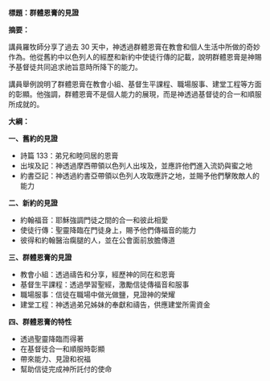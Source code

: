 **標題：群體恩膏的見證**

**摘要：**

講員羅牧師分享了過去 30 天中，神透過群體恩膏在教會和個人生活中所做的奇妙作為。他從舊約中以色列人的經歷和新約中使徒行傳的記載，說明群體恩膏是神賜予基督徒共同追求祂旨意時所降下的能力。

講員舉例說明了群體恩膏在教會小組、基督生平課程、職場服事、建堂工程等方面的彰顯。他強調，群體恩膏不是個人能力的展現，而是神透過基督徒的合一和順服所成就的。

**大綱：**

**一、舊約的見證**
* 詩篇 133：弟兄和睦同居的恩膏
* 出埃及記：神透過摩西帶領以色列人出埃及，並應許他們進入流奶與蜜之地
* 約書亞記：神透過約書亞帶領以色列人攻取應許之地，並賜予他們擊敗敵人的能力

**二、新約的見證**
* 約翰福音：耶穌強調門徒之間的合一和彼此相愛
* 使徒行傳：聖靈降臨在門徒身上，賜予他們傳福音的能力
* 彼得和約翰醫治瘸腿的人，並在公會面前放膽傳道

**三、群體恩膏的見證**
* 教會小組：透過禱告和分享，經歷神的同在和恩膏
* 基督生平課程：透過學習聖經，激勵信徒傳福音和服事
* 職場服事：信徒在職場中做光做鹽，見證神的榮耀
* 建堂工程：神透過弟兄姊妹的奉獻和禱告，供應建堂所需資金

**四、群體恩膏的特性**
* 透過聖靈降臨而得著
* 在基督徒合一和順服時彰顯
* 帶來能力、見證和祝福
* 幫助信徒完成神所託付的使命